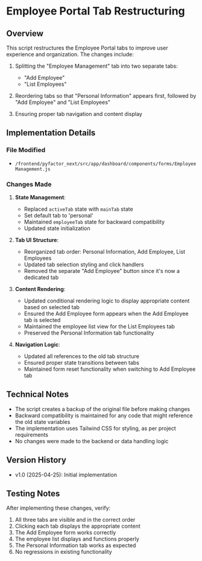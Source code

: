 # Employee Portal Tab Restructuring

## Overview
This script restructures the Employee Portal tabs to improve user experience and organization. The changes include:

1. Splitting the "Employee Management" tab into two separate tabs:
   - "Add Employee"
   - "List Employees"

2. Reordering tabs so that "Personal Information" appears first, followed by "Add Employee" and "List Employees"

3. Ensuring proper tab navigation and content display

## Implementation Details

### File Modified
- `/frontend/pyfactor_next/src/app/dashboard/components/forms/EmployeeManagement.js`

### Changes Made

1. **State Management**:
   - Replaced `activeTab` state with `mainTab` state
   - Set default tab to 'personal'
   - Maintained `employeeTab` state for backward compatibility
   - Updated state initialization

2. **Tab UI Structure**:
   - Reorganized tab order: Personal Information, Add Employee, List Employees
   - Updated tab selection styling and click handlers
   - Removed the separate "Add Employee" button since it's now a dedicated tab

3. **Content Rendering**:
   - Updated conditional rendering logic to display appropriate content based on selected tab
   - Ensured the Add Employee form appears when the Add Employee tab is selected
   - Maintained the employee list view for the List Employees tab
   - Preserved the Personal Information tab functionality

4. **Navigation Logic**:
   - Updated all references to the old tab structure
   - Ensured proper state transitions between tabs
   - Maintained form reset functionality when switching to Add Employee tab

## Technical Notes

- The script creates a backup of the original file before making changes
- Backward compatibility is maintained for any code that might reference the old state variables
- The implementation uses Tailwind CSS for styling, as per project requirements
- No changes were made to the backend or data handling logic

## Version History

- v1.0 (2025-04-25): Initial implementation

## Testing Notes

After implementing these changes, verify:
1. All three tabs are visible and in the correct order
2. Clicking each tab displays the appropriate content
3. The Add Employee form works correctly
4. The employee list displays and functions properly
5. The Personal Information tab works as expected
6. No regressions in existing functionality
